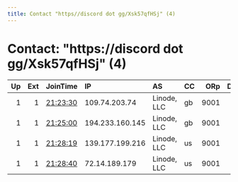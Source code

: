 ```yaml
---
title: Contact "https//discord dot gg/Xsk57qfHSj" (4)
---
```


# Contact: "https://discord dot gg/Xsk57qfHSj" (4)

|   Up |   Ext | JoinTime                                                                                              | IP              | AS          | CC   |   ORp |   Dirp | OS    | Version   | Nickname   |   eFamMembers |
|-----:|------:|:------------------------------------------------------------------------------------------------------|:----------------|:------------|:-----|------:|-------:|:------|:----------|:-----------|--------------:|
|    1 |     1 | [21:23:30](https://nusenu.github.io/OrNetStats/w/relay/FAD1D3835FC822C5BD0FADB7DD3EA5F59EC2F47B.html) | 109.74.203.74   | Linode, LLC | gb   |  9001 |      0 | Linux | 0.4.6.9   | HcSCloud   |             1 |
|    1 |     1 | [21:25:00](https://nusenu.github.io/OrNetStats/w/relay/029CD7EBC622935FA0A68EE65613AD41519E190A.html) | 194.233.160.145 | Linode, LLC | gb   |  9001 |      0 | Linux | 0.4.6.9   | HcSCloud   |             1 |
|    1 |     1 | [21:28:19](https://nusenu.github.io/OrNetStats/w/relay/8A20B6C10EA32D7A1757837E960C8FD024E867FD.html) | 139.177.199.216 | Linode, LLC | us   |  9001 |      0 | Linux | 0.4.6.9   | HcSCloud   |             1 |
|    1 |     1 | [21:28:40](https://nusenu.github.io/OrNetStats/w/relay/BFE54BF0924953F45E1582CC54B449B33DE63ECE.html) | 72.14.189.179   | Linode, LLC | us   |  9001 |      0 | Linux | 0.4.6.9   | HcSCloud   |             1 |
